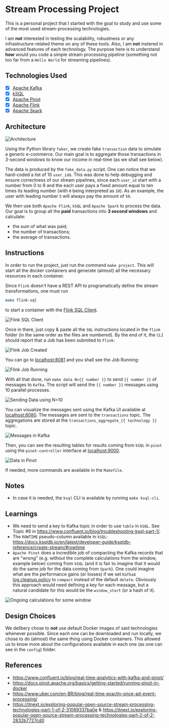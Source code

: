 # Stream Processing Project

This is a personal project that I started with the goal to study and use some of the most used stream-processing technologies.

I am **not** interested in testing the scalability, robustness or any infrastructure-related theme on any of these tools. Also, I am **not** instered in advanced features of each technology. The purpose here is to understand **how** would you code a simple stream processing pipeline (something not too far from a `Hello World` for streaming pipelines).

## Technologies Used
- [x] [Apache Kafka](https://kafka.apache.org/documentation/)
- [x] [kSQL](https://docs.ksqldb.io/en/latest/)
- [x] [Apache Pinot](https://docs.pinot.apache.org/)
- [x] [Apache Flink](https://nightlies.apache.org/flink/flink-docs-master/)
- [x] [Apache Spark](https://spark.apache.org/docs/latest/structured-streaming-programming-guide.html)

## Architecture

![Architecture](./architecture/streaming_project.png)

Using the Python library `faker`, we create fake `transaction` data to simulate a generic e-commerce. Our main goal is to aggregate those transactions in 3-second windows to know our income in real-time (as we shall see below).

The data is produced by the `fake_data.py` script. One can notice that we hard-coded a list of 10 `user_id`s. This was done to help debugging and ensure correctness of our stream pipelines, since each `user_id` start with a number from 0 to 9 and the each user pays a fixed amount equal to ten times its leading number (with `0` being interpreted as `10`). As an example, the user with leading number `5` will always pay the amount of `50`.

We then use both `Apache Flink`, `kSQL` and `Apache Spark` to process the data. Our goal is to group all the **paid** transactions into **3 second windows** and calculate:
- the sum of what was paid;
- the number of transactions;
- the average of transactions.

## Instructions

In order to run the project, just run the command `make project`. This will start all the docker containers and generate (almost) all the necessary resources in each container.

Since `Flink` doesn't have a REST API to programatically define the stream transformations, one must run 
```bash
make flink-sql
```

to start a container with the [Flink SQL Client](https://nightlies.apache.org/flink/flink-docs-master/docs/dev/table/sqlclient/).

![Flink SQL Client](imgs/flink_sql.png)

Once in there, just copy & paste all the `SQL` instructions located in the `flink` folder (in the same order as the files are numbered). By the end of it, the `CLI` should report that a Job has been submited to `Flink`:

![Flink Job Created](imgs/flink_sql_statements.png)

You can go to [localhost:8081](http://localhost:8081) and you shall see the Job Running:

![Flink Job Running](imgs/flink_running_jobs.png)

With all that done, run `make data N={{ number }}` to send `{{ number }}` of messages to `Kafka`. The script will send the `{{ number }}` messages using 10 parallel processes. 

![Sending Data using N=10](imgs/make_data.png)

You can visualize the messages sent using the Kafka UI available at [localhost:8080](http://localhost:8080). The messages are sent to the `transactions` topic. The aggregations are stored at the `transactions_aggregate_{{ technology }}` topic.

![Messages in Kafka](imgs/kafka_messages.png)

Then, you can see the resulting tables for results coming from `kSQL` in `pinot` using the `pinot-controller` interface at [localhost:9000](http://localhost:9000).

![Data in Pinot](imgs/pinot_table.png)

If needed, more commands are available in the `Makefile`.

## Notes

- In case it is needed, the `ksql` CLI is available by running `make ksql-cli`.

## Learnings

- We need to send a key to Kafka topic in order to use `table` in `kSQL`. See Topic #6 in https://www.confluent.io/blog/troubleshooting-ksql-part-1/.
- The `ROWTIME` pseudo-column available in `kSQL`: https://docs.ksqldb.io/en/latest/developer-guide/ksqldb-reference/create-stream/#rowtime
- `Apache Pinot` does a incredible job of compacting the Kafka records that are "wrong" (e.g. without the complete calculations from the window, example below) coming from `kSQL` (and it is fair to imagine that it would do the same job for the data coming from `Spark`). One could imagine what are the performance gains (or losses) if we set `Kafka`s [log.cleanup.policy](https://kafka.apache.org/documentation/#brokerconfigs_log.cleanup.policy) to `compact` instead of the default `delete`. Obviously this approach would need defining a key for each message, but a natural candidate for this would be the `window_start` (or a hash of it).

![Ongoing calculations for some window](imgs/kafka_messages_not_compacted.png)

## Design Choices

We delibery chose to **not** use default Docker images of said technologies whenever possible. Since each one can be downloaded and run locally, we chose to do (almost) the same thing using Docker containers. This allowed us to know more about the configurations available in each one (as one can see in the `config`) folder.

## References
- https://www.confluent.io/blog/real-time-analytics-with-kafka-and-pinot/
- https://docs.pinot.apache.org/basics/getting-started/running-pinot-in-docker
- https://www.uber.com/en-BR/blog/real-time-exactly-once-ad-event-processing/
- https://itnext.io/exploring-popular-open-source-stream-processing-technologies-part-1-of-2-31069337ba0e & https://itnext.io/exploring-popular-open-source-stream-processing-technologies-part-2-of-2-2832b7727cd0